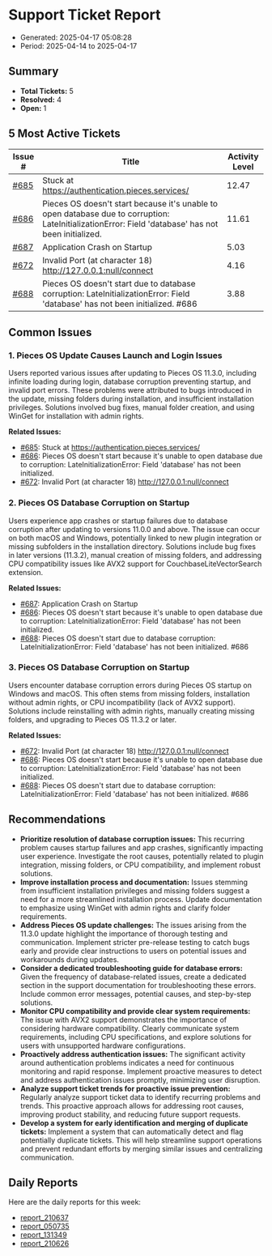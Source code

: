 # Support Ticket Report
- Generated: 2025-04-17 05:08:28
- Period: 2025-04-14 to 2025-04-17

## Summary
- **Total Tickets:** 5
- **Resolved:** 4
- **Open:** 1

## 5 Most Active Tickets
| Issue # | Title | Activity Level |
|---------|-------|----------------|
| [#685](https://github.com/pieces-app/support/issues/685) | Stuck at https://authentication.pieces.services/ | 12.47 |
| [#686](https://github.com/pieces-app/support/issues/686) | Pieces OS doesn't start because it's unable to open database due to corruption: LateInitializationError: Field 'database' has not been initialized. | 11.61 |
| [#687](https://github.com/pieces-app/support/issues/687) | Application Crash on Startup | 5.03 |
| [#672](https://github.com/pieces-app/support/issues/672) | Invalid Port (at character 18) http://127.0.0.1:null/connect | 4.16 |
| [#688](https://github.com/pieces-app/support/issues/688) | Pieces OS doesn't start due to database corruption: LateInitializationError: Field 'database' has not been initialized. #686 | 3.88 |

## Common Issues
### 1. Pieces OS Update Causes Launch and Login Issues
Users reported various issues after updating to Pieces OS 11.3.0, including infinite loading during login, database corruption preventing startup, and invalid port errors. These problems were attributed to bugs introduced in the update, missing folders during installation, and insufficient installation privileges. Solutions involved bug fixes, manual folder creation, and using WinGet for installation with admin rights.

**Related Issues:**
- [#685](https://github.com/pieces-app/support/issues/685): Stuck at https://authentication.pieces.services/
- [#686](https://github.com/pieces-app/support/issues/686): Pieces OS doesn't start because it's unable to open database due to corruption: LateInitializationError: Field 'database' has not been initialized.
- [#672](https://github.com/pieces-app/support/issues/672): Invalid Port (at character 18) http://127.0.0.1:null/connect

### 2. Pieces OS Database Corruption on Startup
Users experience app crashes or startup failures due to database corruption after updating to versions 11.0.0 and above. The issue can occur on both macOS and Windows, potentially linked to new plugin integration or missing subfolders in the installation directory. Solutions include bug fixes in later versions (11.3.2), manual creation of missing folders, and addressing CPU compatibility issues like AVX2 support for CouchbaseLiteVectorSearch extension.

**Related Issues:**
- [#687](https://github.com/pieces-app/support/issues/687): Application Crash on Startup
- [#686](https://github.com/pieces-app/support/issues/686): Pieces OS doesn't start because it's unable to open database due to corruption: LateInitializationError: Field 'database' has not been initialized.
- [#688](https://github.com/pieces-app/support/issues/688): Pieces OS doesn't start due to database corruption: LateInitializationError: Field 'database' has not been initialized. #686

### 3. Pieces OS Database Corruption on Startup
Users encounter database corruption errors during Pieces OS startup on Windows and macOS. This often stems from missing folders, installation without admin rights, or CPU incompatibility (lack of AVX2 support). Solutions include reinstalling with admin rights, manually creating missing folders, and upgrading to Pieces OS 11.3.2 or later.

**Related Issues:**
- [#672](https://github.com/pieces-app/support/issues/672): Invalid Port (at character 18) http://127.0.0.1:null/connect
- [#686](https://github.com/pieces-app/support/issues/686): Pieces OS doesn't start because it's unable to open database due to corruption: LateInitializationError: Field 'database' has not been initialized.
- [#688](https://github.com/pieces-app/support/issues/688): Pieces OS doesn't start due to database corruption: LateInitializationError: Field 'database' has not been initialized. #686


## Recommendations
- **Prioritize resolution of database corruption issues:** This recurring problem causes startup failures and app crashes, significantly impacting user experience. Investigate the root causes, potentially related to plugin integration, missing folders, or CPU compatibility, and implement robust solutions.
- **Improve installation process and documentation:** Issues stemming from insufficient installation privileges and missing folders suggest a need for a more streamlined installation process. Update documentation to emphasize using WinGet with admin rights and clarify folder requirements.
- **Address Pieces OS update challenges:** The issues arising from the 11.3.0 update highlight the importance of thorough testing and communication. Implement stricter pre-release testing to catch bugs early and provide clear instructions to users on potential issues and workarounds during updates.
- **Consider a dedicated troubleshooting guide for database errors:** Given the frequency of database-related issues, create a dedicated section in the support documentation for troubleshooting these errors. Include common error messages, potential causes, and step-by-step solutions.
- **Monitor CPU compatibility and provide clear system requirements:** The issue with AVX2 support demonstrates the importance of considering hardware compatibility. Clearly communicate system requirements, including CPU specifications, and explore solutions for users with unsupported hardware configurations.
- **Proactively address authentication issues:** The significant activity around authentication problems indicates a need for continuous monitoring and rapid response. Implement proactive measures to detect and address authentication issues promptly, minimizing user disruption.
- **Analyze support ticket trends for proactive issue prevention:** Regularly analyze support ticket data to identify recurring problems and trends. This proactive approach allows for addressing root causes, improving product stability, and reducing future support requests.
- **Develop a system for early identification and merging of duplicate tickets:** Implement a system that can automatically detect and flag potentially duplicate tickets. This will help streamline support operations and prevent redundant efforts by merging similar issues and centralizing communication.

## Daily Reports
Here are the daily reports for this week:

- [report_210637](daily/2025-04-15/report_210637.md)
- [report_050735](daily/2025-04-15/report_050735.md)
- [report_131349](daily/2025-04-15/report_131349.md)
- [report_210626](daily/2025-04-16/report_210626.md)

